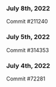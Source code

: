 ### July 8th, 2022

Commit #211240

### July 5th, 2022

Commit #314353


### July 4th, 2022

Commit #72281
